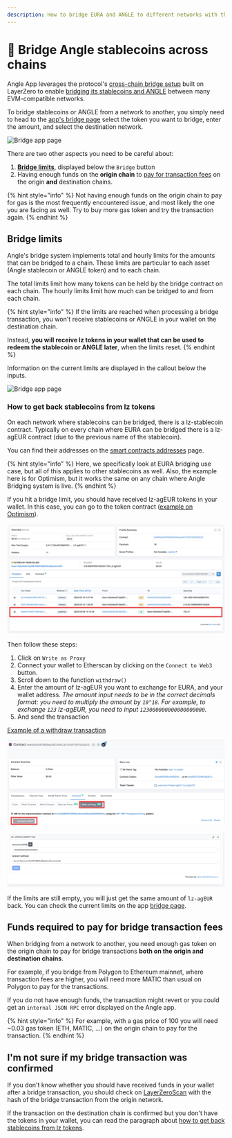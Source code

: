 ```yaml
---
description: How to bridge EURA and ANGLE to different networks with the Angle App
---
```


# 🌉 Bridge Angle stablecoins across chains

Angle App leverages the protocol's [cross-chain bridge setup](../../../other/cross-chain.md) built on LayerZero to enable [bridging its stablecoins and ANGLE](https://app.angle.money/bridges-agEUR) between many EVM-compatible networks.

To bridge stablecoins or ANGLE from a network to another, you simply need to head to the [app's bridge page](https://app.angle.money/bridges-agEUR) select the token you want to bridge, enter the amount, and select the destination network.

![Bridge app page](../../../.gitbook/assets/bridge2.png)

There are two other aspects you need to be careful about:

1. [**Bridge limits**](#bridge-limits), displayed below the `Bridge` button
2. Having enough funds on the **origin chain** to [pay for transaction fees](#funds-required-to-pay-for-bridge-transaction-fees) on the origin **and** destination chains.

{% hint style="info" %}
Not having enough funds on the origin chain to pay for gas is the most frequently encountered issue, and most likely the one you are facing as well. Try to buy more gas token and try the transaction again.
{% endhint %}

## Bridge limits

Angle's bridge system implements total and hourly limits for the amounts that can be bridged to a chain. These limits are particular to each asset (Angle stablecoin or ANGLE token) and to each chain.

The total limits limit how many tokens can be held by the bridge contract on each chain. The hourly limits limit how much can be bridged to and from each chain.

{% hint style="info" %}
If the limits are reached when processing a bridge transaction, you won't receive stablecoins or ANGLE in your wallet on the destination chain.

Instead, **you will receive lz tokens in your wallet that can be used to redeem the stablecoin or ANGLE later**, when the limits reset.
{% endhint %}

Information on the current limits are displayed in the callout below the inputs.

![Bridge app page](../../../.gitbook/assets/bridge3.png)

### How to get back stablecoins from lz tokens

On each network where stablecoins can be bridged, there is a lz-stablecoin contract. Typically on every chain where EURA can be bridged there is a lz-agEUR contract (due to the previous name of the stablecoin).

You can find their addresses on the [smart contracts addresses](https://developers.angle.money/overview/smart-contracts) page.

{% hint style="info" %}
Here, we specifically look at EURA bridging use case, but all of this applies to other stablecoins as well. Also, the example here is for Optimism, but it works the same on any chain where Angle Bridging system is live.
{% endhint %}

If you hit a bridge limit, you should have received lz-agEUR tokens in your wallet. In this case, you can go to the token contract ([example on Optimism](https://optimistic.etherscan.io/address/0x840b25c87b626a259ca5ac32124fa752f0230a72#writeProxyContract)).

![Receive lz-agEUR](/.gitbook/assets/receive-lz-ageur.png)

Then follow these steps:

1. Click on `Write as Proxy`
2. Connect your wallet to Etherscan by clicking on the `Connect to Web3` button.
3. Scroll down to the function `withdraw()`
4. Enter the amount of lz-agEUR you want to exchange for EURA, and your wallet address. _The amount input needs to be in the correct decimals format: you need to multiply the amount by `10^18`. For example, to exchange `123` lz-agEUR, you need to input `123000000000000000000`._
5. And send the transaction

[Example of a withdraw transaction](https://optimistic.etherscan.io/tx/0x20799daf2e30ccf2ec4cf1f66b85f01273b3fc26bc786ad25d7b187eb810f721)

![Connect lz-agEUR](/.gitbook/assets/connect-lzageur.png)

![Send tx Etherscan](/.gitbook/assets/send-tx-etherscan.png)

If the limits are still empty, you will just get the same amount of `lz-agEUR` back. You can check the current limits on the app [bridge page](https://app.angle.money/bridges-agEUR).

## Funds required to pay for bridge transaction fees

When bridging from a network to another, you need enough gas token on the origin chain to pay for bridge transactions **both on the origin and destination chains**.

For example, if you bridge from Polygon to Ethereum mainnet, where transaction fees are higher, you will need more MATIC than usual on Polygon to pay for the transactions.

If you do not have enough funds, the transaction might revert or you could get an `internal JSON RPC` error displayed on the Angle app.

{% hint style="info" %}
For example, with a gas price of 100 you will need ~0.03 gas token (ETH, MATIC, ...) on the origin chain to pay for the transaction.⁣
{% endhint %}

## I'm not sure if my bridge transaction was confirmed

If you don't know whether you should have received funds in your wallet after a bridge transaction, you should check on [LayerZeroScan](https://layerzeroscan.com/) with the hash of the bridge transaction from the origin network.

If the transaction on the destination chain is confirmed but you don't have the tokens in your wallet, you can read the paragraph about [how to get back stablecoins from lz tokens](#how-to-get-back-stablecoins-from-lz-tokens).
